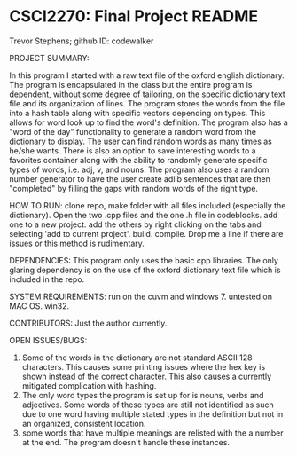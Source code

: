 # CSCI2270: Final Project README
Trevor Stephens; github ID: codewalker

PROJECT SUMMARY:

In this program I started with a raw text file of the oxford english dictionary. The program is encapsulated in the class but the entire program is dependent, without some degree of tailoring, on the specific dictionary text file and its organization of lines. The program stores the words from the file into a hash table along with specific vectors depending on types. This allows for word look up to find the word's definition. The program also has a "word of the day" functionality to generate a random word from the dictionary to display. The user can find random words as many times as he/she wants. There is also an option to save interesting words to a favorites container along with the ability to randomly generate specific types of words, i.e. adj, v, and nouns. The program also uses a random number generator to have the user create adlib sentences that are then "completed" by filling the gaps with random words of the right type.


HOW TO RUN: clone repo, make folder with all files included (especially the dictionary). Open the two .cpp files and the one .h file in codeblocks. add one to a new project. add the others by right clicking on the tabs and selecting 'add to current project'. build. compile. Drop me a line if there are issues or this method is rudimentary.

DEPENDENCIES: This program only uses the basic cpp libraries. The only glaring dependency is on the use of the oxford dictionary text file which is included in the repo. 

SYSTEM REQUIREMENTS:  run on the cuvm and windows 7. untested on MAC OS.  win32.

CONTRIBUTORS: Just the author currently.

OPEN ISSUES/BUGS: 
  1. Some of the words in the dictionary are not standard ASCII 128 characters. This causes some printing issues where the hex key is shown instead of the correct character. This also causes a currently mitigated complication with hashing.
  2. The only word types the program is set up for is nouns, verbs and adjectives. Some words of these types are still not identified as such due to one word having multiple stated types in the definition but not in an organized, consistent location. 
  3. some words that have multiple meanings are relisted with the a number at the end. The program doesn't handle these instances.

